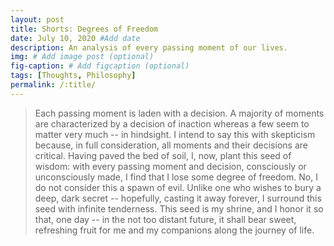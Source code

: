 ```yaml
---
layout: post
title: Shorts: Degrees of Freedom
date: July 10, 2020 #Add date 
description: An analysis of every passing moment of our lives.
img: # Add image post (optional)
fig-caption: # Add figcaption (optional)
tags: [Thoughts, Philosophy]
permalink: /:title/
---
```


> Each passing moment is laden with a decision. A majority of moments are characterized by a decision of inaction whereas a few seem to matter very much -- in hindsight. I intend to say this with 
  skepticism because, in full consideration, all moments and their decisions are critical. Having paved the bed of soil, I, now, plant this seed of wisdom: with every passing moment and decision, consciously or unconsciously made, I find that I lose some degree of freedom. No, I do not consider this a spawn of evil. Unlike one who wishes to bury a deep, dark secret -- hopefully, casting it away forever, I surround this seed with infinite tenderness. This seed is my shrine, and I honor it so that, one day -- in the not too distant future, it shall bear sweet, refreshing fruit for me and my companions along the journey of life.  